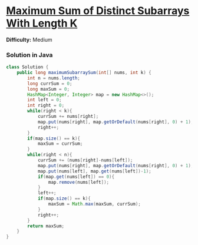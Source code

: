 # [Maximum Sum of Distinct Subarrays With Length K](https://leetcode.com/problems/maximum-sum-of-distinct-subarrays-with-length-k/)
**Difficulty:** Medium

### Solution in Java
```java
class Solution {
    public long maximumSubarraySum(int[] nums, int k) {
        int n = nums.length;
        long currSum = 0;
        long maxSum = 0;
        HashMap<Integer, Integer> map = new HashMap<>();
        int left = 0;
        int right = 0;
        while(right < k){
            currSum += nums[right];
            map.put(nums[right], map.getOrDefault(nums[right], 0) + 1);
            right++;
        }
        if(map.size() == k){
            maxSum = currSum;
        }
        while(right < n){
            currSum += (nums[right]-nums[left]);
            map.put(nums[right], map.getOrDefault(nums[right], 0) + 1);
            map.put(nums[left], map.get(nums[left])-1);
            if(map.get(nums[left]) == 0){
                map.remove(nums[left]);
            }
            left++;
            if(map.size() == k){
                maxSum = Math.max(maxSum, currSum);
            }
            right++;
        }
        return maxSum;  
    }
}
```
